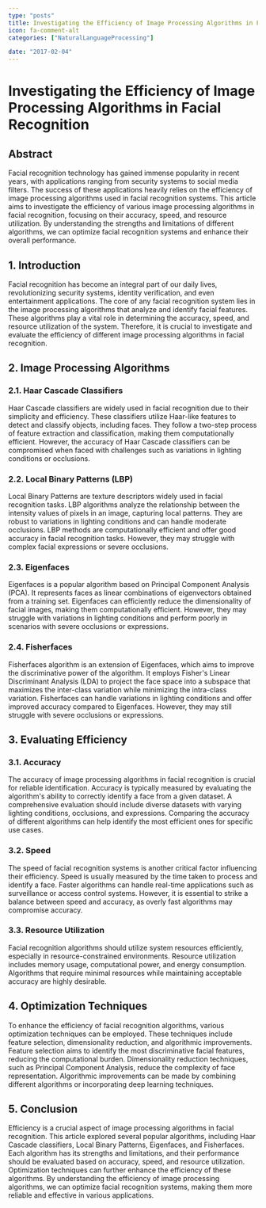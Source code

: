 ```yaml
---
type: "posts"
title: Investigating the Efficiency of Image Processing Algorithms in Facial Recognition
icon: fa-comment-alt
categories: ["NaturalLanguageProcessing"]

date: "2017-02-04"
---
```




# Investigating the Efficiency of Image Processing Algorithms in Facial Recognition

## Abstract
Facial recognition technology has gained immense popularity in recent years, with applications ranging from security systems to social media filters. The success of these applications heavily relies on the efficiency of image processing algorithms used in facial recognition systems. This article aims to investigate the efficiency of various image processing algorithms in facial recognition, focusing on their accuracy, speed, and resource utilization. By understanding the strengths and limitations of different algorithms, we can optimize facial recognition systems and enhance their overall performance.

## 1. Introduction
Facial recognition has become an integral part of our daily lives, revolutionizing security systems, identity verification, and even entertainment applications. The core of any facial recognition system lies in the image processing algorithms that analyze and identify facial features. These algorithms play a vital role in determining the accuracy, speed, and resource utilization of the system. Therefore, it is crucial to investigate and evaluate the efficiency of different image processing algorithms in facial recognition.

## 2. Image Processing Algorithms
### 2.1. Haar Cascade Classifiers
Haar Cascade classifiers are widely used in facial recognition due to their simplicity and efficiency. These classifiers utilize Haar-like features to detect and classify objects, including faces. They follow a two-step process of feature extraction and classification, making them computationally efficient. However, the accuracy of Haar Cascade classifiers can be compromised when faced with challenges such as variations in lighting conditions or occlusions.

### 2.2. Local Binary Patterns (LBP)
Local Binary Patterns are texture descriptors widely used in facial recognition tasks. LBP algorithms analyze the relationship between the intensity values of pixels in an image, capturing local patterns. They are robust to variations in lighting conditions and can handle moderate occlusions. LBP methods are computationally efficient and offer good accuracy in facial recognition tasks. However, they may struggle with complex facial expressions or severe occlusions.

### 2.3. Eigenfaces
Eigenfaces is a popular algorithm based on Principal Component Analysis (PCA). It represents faces as linear combinations of eigenvectors obtained from a training set. Eigenfaces can efficiently reduce the dimensionality of facial images, making them computationally efficient. However, they may struggle with variations in lighting conditions and perform poorly in scenarios with severe occlusions or expressions.

### 2.4. Fisherfaces
Fisherfaces algorithm is an extension of Eigenfaces, which aims to improve the discriminative power of the algorithm. It employs Fisher's Linear Discriminant Analysis (LDA) to project the face space into a subspace that maximizes the inter-class variation while minimizing the intra-class variation. Fisherfaces can handle variations in lighting conditions and offer improved accuracy compared to Eigenfaces. However, they may still struggle with severe occlusions or expressions.

## 3. Evaluating Efficiency
### 3.1. Accuracy
The accuracy of image processing algorithms in facial recognition is crucial for reliable identification. Accuracy is typically measured by evaluating the algorithm's ability to correctly identify a face from a given dataset. A comprehensive evaluation should include diverse datasets with varying lighting conditions, occlusions, and expressions. Comparing the accuracy of different algorithms can help identify the most efficient ones for specific use cases.

### 3.2. Speed
The speed of facial recognition systems is another critical factor influencing their efficiency. Speed is usually measured by the time taken to process and identify a face. Faster algorithms can handle real-time applications such as surveillance or access control systems. However, it is essential to strike a balance between speed and accuracy, as overly fast algorithms may compromise accuracy.

### 3.3. Resource Utilization
Facial recognition algorithms should utilize system resources efficiently, especially in resource-constrained environments. Resource utilization includes memory usage, computational power, and energy consumption. Algorithms that require minimal resources while maintaining acceptable accuracy are highly desirable.

## 4. Optimization Techniques
To enhance the efficiency of facial recognition algorithms, various optimization techniques can be employed. These techniques include feature selection, dimensionality reduction, and algorithmic improvements. Feature selection aims to identify the most discriminative facial features, reducing the computational burden. Dimensionality reduction techniques, such as Principal Component Analysis, reduce the complexity of face representation. Algorithmic improvements can be made by combining different algorithms or incorporating deep learning techniques.

## 5. Conclusion
Efficiency is a crucial aspect of image processing algorithms in facial recognition. This article explored several popular algorithms, including Haar Cascade classifiers, Local Binary Patterns, Eigenfaces, and Fisherfaces. Each algorithm has its strengths and limitations, and their performance should be evaluated based on accuracy, speed, and resource utilization. Optimization techniques can further enhance the efficiency of these algorithms. By understanding the efficiency of image processing algorithms, we can optimize facial recognition systems, making them more reliable and effective in various applications.